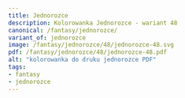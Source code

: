 ```yaml
---
title: Jednorozce
description: Kolorowanka Jednorozce - wariant 48
canonical: /fantasy/jednorozce/
variant_of: jednorozce
image: /fantasy/jednorozce/48/jednorozce-48.svg
pdf: /fantasy/jednorozce/48/jednorozce-48.pdf
alt: "kolorowanka do druku jednorozce PDF"
tags:
- fantasy
- jednorozce
---
```

